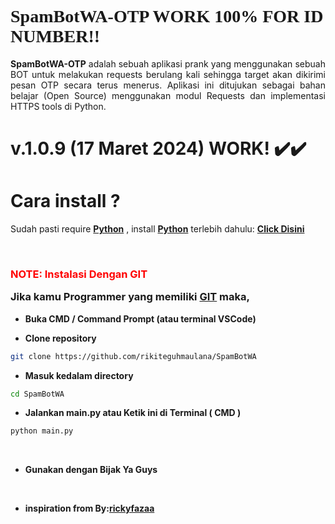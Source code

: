 # <a style="font-family:cursive">SpamBotWA-OTP WORK 100% FOR ID NUMBER!!</a>

<p align="justify"><b>SpamBotWA-OTP</b> adalah sebuah aplikasi prank yang menggunakan sebuah BOT untuk melakukan requests berulang kali sehingga target akan dikirimi pesan OTP secara terus menerus. Aplikasi ini ditujukan sebagai bahan belajar (Open Source) menggunakan modul Requests dan implementasi HTTPS tools di Python.</p>

# v.1.0.9 (**17 Maret 2024**) WORK! ✔️✔️

# Cara install ?

Sudah pasti require <b>[Python](https://www.python.org/downloads/)</b> , install <b>[Python](https://www.python.org/downloads/)</b> terlebih dahulu: <b>[Click Disini](https://www.python.org/downloads/)</b>

<br>

### <p style="color:red">NOTE: Instalasi Dengan GIT</p> Jika kamu Programmer yang memiliki [GIT](https://git-scm.com/downloads) maka,

- **Buka CMD / Command Prompt (atau terminal VSCode)**

- **Clone repository**

```bash
git clone https://github.com/rikiteguhmaulana/SpamBotWA
```

- **Masuk kedalam directory**

```sh
cd SpamBotWA
```

- **Jalankan main.py atau Ketik ini di Terminal ( CMD )**

```bash
python main.py
```

<br>

- **Gunakan dengan Bijak Ya Guys**

<br>

- **inspiration from By:[rickyfazaa](https://github.com/rickyfazaa)**
